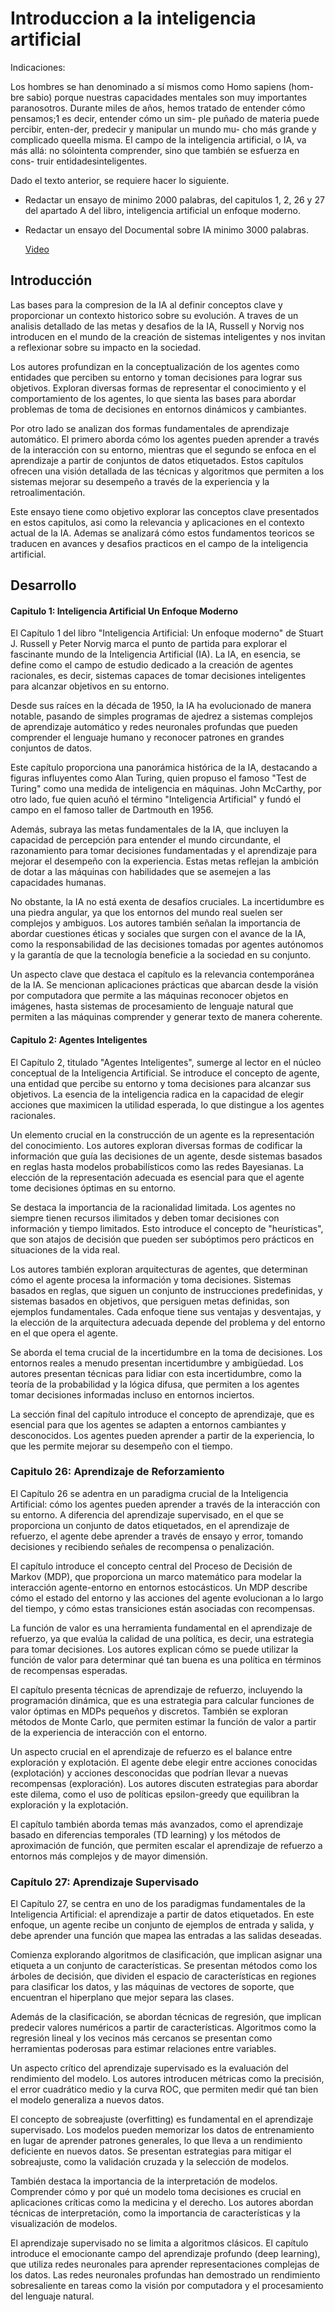 # Introduccion a la inteligencia artificial 

Indicaciones: 

Los hombres se han denominado a sí mismos como Homo sapiens (hom-bre sabio) porque nuestras capacidades mentales son muy importantes paranosotros. Durante miles de años, hemos tratado de entender cómo pensamos;1
es decir, entender cómo un sim- ple puñado de materia puede percibir, enten-der, predecir y manipular un mundo mu- cho más grande y complicado queella misma. El campo de la inteligencia artificial, o IA, va más allá: no sólointenta comprender, sino que también se esfuerza en cons- truir entidadesinteligentes.

Dado el texto anterior, se requiere hacer lo siguiente.

* Redactar un ensayo de minimo 2000 palabras, del capitulos 1, 2, 26 y 27 del apartado A del libro, inteligencia artificial un enfoque moderno.

* Redactar un ensayo del Documental sobre IA minimo 3000 palabras.

    [Video](https://www.youtube.com/watch?v=5rvZBsueMoc&t=116s)


## Introducción

Las bases para la compresion de la IA al definir conceptos clave y proporcionar un contexto historico sobre su evolución. A traves de un analisis detallado de las metas y desafios de la IA, Russell y Norvig nos introducen en el mundo de la creación de sistemas inteligentes y nos invitan a reflexionar sobre su impacto en la sociedad.

Los autores profundizan en la conceptualización de los agentes como entidades que perciben su entorno y toman decisiones para lograr sus objetivos. Exploran diversas formas de representar el conocimiento y el comportamiento de los agentes, lo que sienta las bases para abordar problemas de toma de decisiones en entornos dinámicos y cambiantes.

Por otro lado se analizan dos formas fundamentales de aprendizaje automático. El primero aborda cómo los agentes pueden aprender a través de la interacción con su entorno, mientras que el segundo se enfoca en el aprendizaje a partir de conjuntos de datos etiquetados. Estos capítulos ofrecen una visión detallada de las técnicas y algoritmos que permiten a los sistemas mejorar su desempeño a través de la experiencia y la retroalimentación.

Este ensayo tiene como objetivo explorar las conceptos clave presentados en estos capitulos, asi como la relevancia y aplicaciones en el contexto actual de la IA. Ademas se analizará cómo estos fundamentos teoricos se traducen en avances y desafios practicos en el campo de la inteligencia artificial. 

## Desarrollo

#### Capitulo 1: Inteligencia Artificial Un Enfoque Moderno

El Capítulo 1 del libro "Inteligencia Artificial: Un enfoque moderno" de Stuart J. Russell y Peter Norvig marca el punto de partida para explorar el fascinante mundo de la Inteligencia Artificial (IA). La IA, en esencia, se define como el campo de estudio dedicado a la creación de agentes racionales, es decir, sistemas capaces de tomar decisiones inteligentes para alcanzar objetivos en su entorno.

Desde sus raíces en la década de 1950, la IA ha evolucionado de manera notable, pasando de simples programas de ajedrez a sistemas complejos de aprendizaje automático y redes neuronales profundas que pueden comprender el lenguaje humano y reconocer patrones en grandes conjuntos de datos.

Este capítulo proporciona una panorámica histórica de la IA, destacando a figuras influyentes como Alan Turing, quien propuso el famoso "Test de Turing" como una medida de inteligencia en máquinas. John McCarthy, por otro lado, fue quien acuñó el término "Inteligencia Artificial" y fundó el campo en el famoso taller de Dartmouth en 1956.

Además, subraya las metas fundamentales de la IA, que incluyen la capacidad de percepción para entender el mundo circundante, el razonamiento para tomar decisiones fundamentadas y el aprendizaje para mejorar el desempeño con la experiencia. Estas metas reflejan la ambición de dotar a las máquinas con habilidades que se asemejen a las capacidades humanas.

No obstante, la IA no está exenta de desafíos cruciales. La incertidumbre es una piedra angular, ya que los entornos del mundo real suelen ser complejos y ambiguos. Los autores también señalan la importancia de abordar cuestiones éticas y sociales que surgen con el avance de la IA, como la responsabilidad de las decisiones tomadas por agentes autónomos y la garantía de que la tecnología beneficie a la sociedad en su conjunto.

Un aspecto clave que destaca el capítulo es la relevancia contemporánea de la IA. Se mencionan aplicaciones prácticas que abarcan desde la visión por computadora que permite a las máquinas reconocer objetos en imágenes, hasta sistemas de procesamiento de lenguaje natural que permiten a las máquinas comprender y generar texto de manera coherente.

#### Capitulo 2: Agentes Inteligentes

El Capítulo 2, titulado "Agentes Inteligentes", sumerge al lector en el núcleo conceptual de la Inteligencia Artificial. Se introduce el concepto de agente, una entidad que percibe su entorno y toma decisiones para alcanzar sus objetivos. La esencia de la inteligencia radica en la capacidad de elegir acciones que maximicen la utilidad esperada, lo que distingue a los agentes racionales.

Un elemento crucial en la construcción de un agente es la representación del conocimiento. Los autores exploran diversas formas de codificar la información que guía las decisiones de un agente, desde sistemas basados en reglas hasta modelos probabilísticos como las redes Bayesianas. La elección de la representación adecuada es esencial para que el agente tome decisiones óptimas en su entorno.

Se destaca la importancia de la racionalidad limitada. Los agentes no siempre tienen recursos ilimitados y deben tomar decisiones con información y tiempo limitados. Esto introduce el concepto de "heurísticas", que son atajos de decisión que pueden ser subóptimos pero prácticos en situaciones de la vida real.

Los autores también exploran arquitecturas de agentes, que determinan cómo el agente procesa la información y toma decisiones. Sistemas basados en reglas, que siguen un conjunto de instrucciones predefinidas, y sistemas basados en objetivos, que persiguen metas definidas, son ejemplos fundamentales. Cada enfoque tiene sus ventajas y desventajas, y la elección de la arquitectura adecuada depende del problema y del entorno en el que opera el agente.

Se aborda el tema crucial de la incertidumbre en la toma de decisiones. Los entornos reales a menudo presentan incertidumbre y ambigüedad. Los autores presentan técnicas para lidiar con esta incertidumbre, como la teoría de la probabilidad y la lógica difusa, que permiten a los agentes tomar decisiones informadas incluso en entornos inciertos.

La sección final del capítulo introduce el concepto de aprendizaje, que es esencial para que los agentes se adapten a entornos cambiantes y desconocidos. Los agentes pueden aprender a partir de la experiencia, lo que les permite mejorar su desempeño con el tiempo.

### Capitulo 26: Aprendizaje de Reforzamiento

El Capítulo 26 se adentra en un paradigma crucial de la Inteligencia Artificial: cómo los agentes pueden aprender a través de la interacción con su entorno. A diferencia del aprendizaje supervisado, en el que se proporciona un conjunto de datos etiquetados, en el aprendizaje de refuerzo, el agente debe aprender a través de ensayo y error, tomando decisiones y recibiendo señales de recompensa o penalización.

El capítulo introduce el concepto central del Proceso de Decisión de Markov (MDP), que proporciona un marco matemático para modelar la interacción agente-entorno en entornos estocásticos. Un MDP describe cómo el estado del entorno y las acciones del agente evolucionan a lo largo del tiempo, y cómo estas transiciones están asociadas con recompensas.

La función de valor es una herramienta fundamental en el aprendizaje de refuerzo, ya que evalúa la calidad de una política, es decir, una estrategia para tomar decisiones. Los autores explican cómo se puede utilizar la función de valor para determinar qué tan buena es una política en términos de recompensas esperadas.

El capítulo presenta técnicas de aprendizaje de refuerzo, incluyendo la programación dinámica, que es una estrategia para calcular funciones de valor óptimas en MDPs pequeños y discretos. También se exploran métodos de Monte Carlo, que permiten estimar la función de valor a partir de la experiencia de interacción con el entorno.

Un aspecto crucial en el aprendizaje de refuerzo es el balance entre exploración y explotación. El agente debe elegir entre acciones conocidas (explotación) y acciones desconocidas que podrían llevar a nuevas recompensas (exploración). Los autores discuten estrategias para abordar este dilema, como el uso de políticas epsilon-greedy que equilibran la exploración y la explotación.

El capítulo también aborda temas más avanzados, como el aprendizaje basado en diferencias temporales (TD learning) y los métodos de aproximación de función, que permiten escalar el aprendizaje de refuerzo a entornos más complejos y de mayor dimensión.

### Capítulo 27: Aprendizaje Supervisado

El Capítulo 27, se centra en uno de los paradigmas fundamentales de la Inteligencia Artificial: el aprendizaje a partir de datos etiquetados. En este enfoque, un agente recibe un conjunto de ejemplos de entrada y salida, y debe aprender una función que mapea las entradas a las salidas deseadas.

Comienza explorando algoritmos de clasificación, que implican asignar una etiqueta a un conjunto de características. Se presentan métodos como los árboles de decisión, que dividen el espacio de características en regiones para clasificar los datos, y las máquinas de vectores de soporte, que encuentran el hiperplano que mejor separa las clases.

Además de la clasificación, se abordan técnicas de regresión, que implican predecir valores numéricos a partir de características. Algoritmos como la regresión lineal y los vecinos más cercanos se presentan como herramientas poderosas para estimar relaciones entre variables.

Un aspecto crítico del aprendizaje supervisado es la evaluación del rendimiento del modelo. Los autores introducen métricas como la precisión, el error cuadrático medio y la curva ROC, que permiten medir qué tan bien el modelo generaliza a nuevos datos.

El concepto de sobreajuste (overfitting) es fundamental en el aprendizaje supervisado. Los modelos pueden memorizar los datos de entrenamiento en lugar de aprender patrones generales, lo que lleva a un rendimiento deficiente en nuevos datos. Se presentan estrategias para mitigar el sobreajuste, como la validación cruzada y la selección de modelos.

También destaca la importancia de la interpretación de modelos. Comprender cómo y por qué un modelo toma decisiones es crucial en aplicaciones críticas como la medicina y el derecho. Los autores abordan técnicas de interpretación, como la importancia de características y la visualización de modelos.

El aprendizaje supervisado no se limita a algoritmos clásicos. El capítulo introduce el emocionante campo del aprendizaje profundo (deep learning), que utiliza redes neuronales para aprender representaciones complejas de los datos. Las redes neuronales profundas han demostrado un rendimiento sobresaliente en tareas como la visión por computadora y el procesamiento del lenguaje natural.

